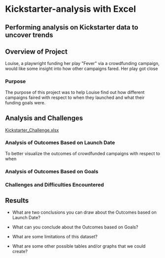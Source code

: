 # Kickstarter-analysis with Excel
Performing analysis on Kickstarter data to uncover trends
---
## Overview of Project
Louise, a playwright funding her play "Fever" via a crowdfunding campaign, would like some insight into how other campaigns fared. Her play got close
### Purpose
The purpose of this project was to help Louise find out how different campaigns faired with respect to when they launched and what their funding goals were.

## Analysis and Challenges
[Kickstarter_Challenge.xlsx](https://github.com/ClaudAMC/Kickstarter-analysis/files/8648221/Kickstarter_Challenge.xlsx)


### Analysis of Outcomes Based on Launch Date
To better visualize the outcomes of crowdfunded campaigns with respect to when 


### Analysis of Outcomes Based on Goals

### Challenges and Difficulties Encountered

## Results

- What are two conclusions you can draw about the Outcomes based on Launch Date?

- What can you conclude about the Outcomes based on Goals?

- What are some limitations of this dataset?

- What are some other possible tables and/or graphs that we could create?

